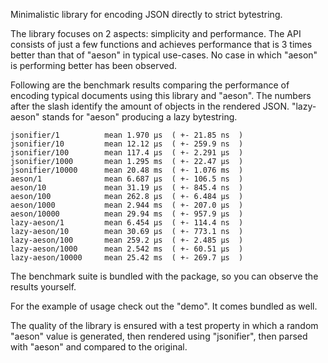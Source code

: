 Minimalistic library for encoding JSON directly to strict bytestring.

The library focuses on 2 aspects: simplicity and performance.
The API consists of just a few functions and
achieves performance that is 3 times better than that of "aeson"
in typical use-cases.
No case in which "aeson" is performing better has been observed.

Following are the benchmark results comparing the performance
of encoding typical documents using this library and "aeson".
The numbers after the slash identify the amount of objects in
the rendered JSON.
"lazy-aeson" stands for "aeson" producing a lazy bytestring.

```
jsonifier/1          mean 1.970 μs  ( +- 21.85 ns  )
jsonifier/10         mean 12.12 μs  ( +- 259.9 ns  )
jsonifier/100        mean 117.4 μs  ( +- 2.291 μs  )
jsonifier/1000       mean 1.295 ms  ( +- 22.47 μs  )
jsonifier/10000      mean 20.48 ms  ( +- 1.076 ms  )
aeson/1              mean 6.687 μs  ( +- 106.5 ns  )
aeson/10             mean 31.19 μs  ( +- 845.4 ns  )
aeson/100            mean 262.8 μs  ( +- 6.484 μs  )
aeson/1000           mean 2.944 ms  ( +- 207.0 μs  )
aeson/10000          mean 29.94 ms  ( +- 957.9 μs  )
lazy-aeson/1         mean 6.454 μs  ( +- 114.4 ns  )
lazy-aeson/10        mean 30.69 μs  ( +- 773.1 ns  )
lazy-aeson/100       mean 259.2 μs  ( +- 2.485 μs  )
lazy-aeson/1000      mean 2.542 ms  ( +- 60.51 μs  )
lazy-aeson/10000     mean 25.42 ms  ( +- 269.7 μs  )
```

The benchmark suite is bundled with the package, so you can observe
the results yourself.

For the example of usage check out the "demo".
It comes bundled as well.

The quality of the library is ensured with a test property in which
a random "aeson" value is generated, then rendered using "jsonifier",
then parsed with "aeson" and compared to the original.
